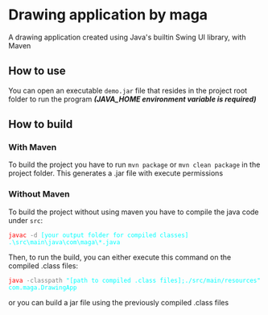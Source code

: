 # Drawing application by maga

A drawing application created using Java's builtin Swing UI library, with Maven


## How to use
You can open an executable ```demo.jar``` file that resides in the project root folder to run the program
***(JAVA_HOME environment variable is required)***


## How to build

### With Maven
To build the project you have to run
```mvn package``` or ```mvn clean package``` in the project folder.
This generates a .jar file with execute permissions

### Without Maven
To build the project without using maven you have to compile the java code under `src`: <br>
<pre><code><span style="color: red;">javac</span> <span style="color: grey;">-d</span> <span style="color: cyan;">[your output folder for compiled classes]</span> <span style="color: cyan;">.\src\main\java\com\maga\*.java</span></code></pre>

Then, to run the build, you can either execute this command on the compiled .class files: <br>

<pre><code><span style="color: red;">java</span> <span style="color: grey;">-classpath</span> <span style="color: cyan;">"[path to compiled .class files];./src/main/resources"</span> <span style="color: cyan;">com.maga.DrawingApp</span></code></pre>

or you can build a jar file using the previously compiled .class files